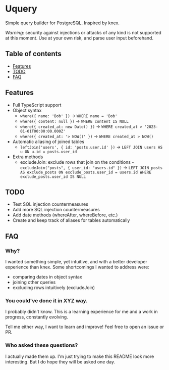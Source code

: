 # Uquery

Simple query builder for PostgreSQL. Inspired by knex.

_Warning_: security against injections or attacks of any kind is not supported at this moment. Use at your own risk, and parse user input beforehand.

## Table of contents

- [Features](#features)
- [TODO](#todo)
- [FAQ](#faq)

## Features

- Full TypeScript support
- Object syntax
  - `where({ name: 'Bob' })` -> `WHERE name = 'Bob'`
  - `where({ content: null })` -> `WHERE content IS NULL`
  - `where({ created_at: new Date() })` -> `WHERE created_at > '2023-01-01T00:00:00.000Z'`
  - `where({ created_at: '> NOW()' })` -> `WHERE created_at > NOW()`
- Automatic aliasing of joined tables
  - `leftJoin('users', { id: 'posts.user.id' })` -> `LEFT JOIN users AS u ON u.id = posts.user_id`
- Extra methods
  - excludeJoin: exclude rows that join on the conditions - `excludeJoin("posts", { user_id: "users.id" })` -> `LEFT JOIN posts AS exclude_posts ON exclude_posts.user_id = users.id
WHERE exclude_posts.user_id IS NULL`

## TODO

- Test SQL injection countermeasures
- Add more SQL injection countermeasures
- Add date methods (whereAfter, whereBefore, etc.)
- Create and keep track of aliases for tables automatically

## FAQ

### Why?

I wanted something simple, yet intuitive, and with a better developer experience than knex. Some shortcomings I wanted to address were:

- comparing dates in object syntax
- joining other queries
- excluding rows intuitively (excludeJoin)

### You could've done it in XYZ way.

I probably didn't know. This is a learning experience for me and a work in progress, constantly evolving.

Tell me either way, I want to learn and improve! Feel free to open an issue or PR.

### Who asked these questions?

I actually made them up. I'm just trying to make this README look more interesting. But I do hope they will be asked one day.
